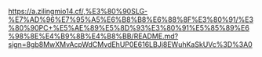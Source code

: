 https://a.zilingmio14.cf/,%E3%80%90SLG-%E7%AD%96%E7%95%A5%E6%B8%B8%E6%88%8F%E3%80%91/%E3%80%90PC+%E5%AE%89%E5%8D%93%E3%80%91%E5%85%89%E6%98%8E%E4%B9%8B%E4%B8%BB/README.md?sign=8gb8MwXMvAcpWdCMvdEhUP0E616LBJj8EWuhKaSkUVc%3D%3A0